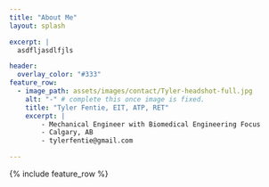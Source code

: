 ```yaml
---
title: "About Me"
layout: splash

excerpt: |
  asdfljasdlfjls

header:
  overlay_color: "#333"
feature_row:
  - image_path: assets/images/contact/Tyler-headshot-full.jpg
    alt: "-" # complete this once image is fixed.
    title: "Tyler Fentie, EIT, ATP, RET"
    excerpt: |
        - Mechanical Engineer with Biomedical Engineering Focus
        - Calgary, AB
        - tylerfentie@gmail.com

---
```



{% include feature_row %}